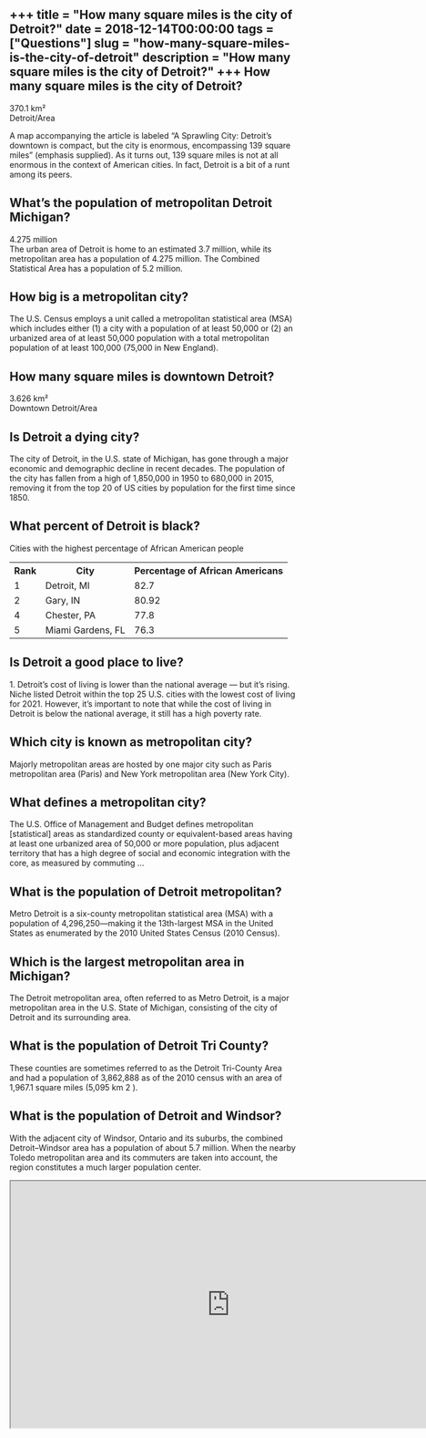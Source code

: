 +++
title = "How many square miles is the city of Detroit?"
date = 2018-12-14T00:00:00
tags = ["Questions"]
slug = "how-many-square-miles-is-the-city-of-detroit"
description = "How many square miles is the city of Detroit?"
+++
How many square miles is the city of Detroit?
---------------------------------------------

370.1 km²  
Detroit/Area

A map accompanying the article is labeled “A Sprawling City: Detroit’s downtown is compact, but the city is enormous, encompassing 139 square miles” (emphasis supplied). As it turns out, 139 square miles is not at all enormous in the context of American cities. In fact, Detroit is a bit of a runt among its peers.

What’s the population of metropolitan Detroit Michigan?
-------------------------------------------------------

4.275 million  
The urban area of Detroit is home to an estimated 3.7 million, while its metropolitan area has a population of 4.275 million. The Combined Statistical Area has a population of 5.2 million.

How big is a metropolitan city?
-------------------------------

The U.S. Census employs a unit called a metropolitan statistical area (MSA) which includes either (1) a city with a population of at least 50,000 or (2) an urbanized area of at least 50,000 population with a total metropolitan population of at least 100,000 (75,000 in New England).

How many square miles is downtown Detroit?
------------------------------------------

3.626 km²  
Downtown Detroit/Area

Is Detroit a dying city?
------------------------

The city of Detroit, in the U.S. state of Michigan, has gone through a major economic and demographic decline in recent decades. The population of the city has fallen from a high of 1,850,000 in 1950 to 680,000 in 2015, removing it from the top 20 of US cities by population for the first time since 1850.

What percent of Detroit is black?
---------------------------------

Cities with the highest percentage of African American people

<table><tr><th>Rank</th><th>City</th><th>Percentage of African Americans</th></tr><tr><td>1</td><td>Detroit, MI</td><td>82.7</td></tr><tr><td>2</td><td>Gary, IN</td><td>80.92</td></tr><tr><td>4</td><td>Chester, PA</td><td>77.8</td></tr><tr><td>5</td><td>Miami Gardens, FL</td><td>76.3</td></tr></table>

Is Detroit a good place to live?
--------------------------------

1\. Detroit’s cost of living is lower than the national average — but it’s rising. Niche listed Detroit within the top 25 U.S. cities with the lowest cost of living for 2021. However, it’s important to note that while the cost of living in Detroit is below the national average, it still has a high poverty rate.

Which city is known as metropolitan city?
-----------------------------------------

Majorly metropolitan areas are hosted by one major city such as Paris metropolitan area (Paris) and New York metropolitan area (New York City).

What defines a metropolitan city?
---------------------------------

The U.S. Office of Management and Budget defines metropolitan \[statistical\] areas as standardized county or equivalent-based areas having at least one urbanized area of 50,000 or more population, plus adjacent territory that has a high degree of social and economic integration with the core, as measured by commuting …

What is the population of Detroit metropolitan?
-----------------------------------------------

Metro Detroit is a six-county metropolitan statistical area (MSA) with a population of 4,296,250—making it the 13th-largest MSA in the United States as enumerated by the 2010 United States Census (2010 Census).

Which is the largest metropolitan area in Michigan?
---------------------------------------------------

The Detroit metropolitan area, often referred to as Metro Detroit, is a major metropolitan area in the U.S. State of Michigan, consisting of the city of Detroit and its surrounding area.

What is the population of Detroit Tri County?
---------------------------------------------

These counties are sometimes referred to as the Detroit Tri-County Area and had a population of 3,862,888 as of the 2010 census with an area of 1,967.1 square miles (5,095 km 2 ).

What is the population of Detroit and Windsor?
----------------------------------------------

With the adjacent city of Windsor, Ontario and its suburbs, the combined Detroit–Windsor area has a population of about 5.7 million. When the nearby Toledo metropolitan area and its commuters are taken into account, the region constitutes a much larger population center.

<iframe allow="accelerometer; autoplay; clipboard-write; encrypted-media; gyroscope; picture-in-picture" allowfullscreen="" class="__youtube_prefs__  epyt-is-override  no-lazyload" data-no-lazy="1" data-origheight="433" data-origwidth="770" data-skipgform_ajax_framebjll="" height="433" id="_ytid_86458" loading="lazy" src="https://www.youtube.com/embed/wewrqnpqgfY?enablejsapi=1&autoplay=0&cc_load_policy=0&cc_lang_pref=&iv_load_policy=1&loop=0&modestbranding=0&rel=1&fs=1&playsinline=0&autohide=2&theme=dark&color=red&controls=1&" title="YouTube player" width="770"></iframe>